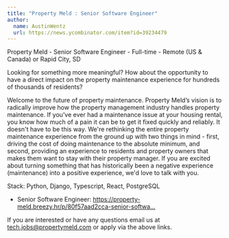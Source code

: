 ```yaml
---
title: "Property Meld : Senior Software Engineer"
author:
  name: AustinWentz
  url: https://news.ycombinator.com/item?id=39234479
---
```

Property Meld - Senior Software Engineer - Full-time - Remote (US &amp; Canada) or Rapid City, SD

Looking for something more meaningful? How about the opportunity to have a direct impact on the property maintenance experience for hundreds of thousands of residents?

Welcome to the future of property maintenance. Property Meld’s vision is to radically improve how the property management industry handles property maintenance. If you’ve ever had a maintenance issue at your housing rental, you know how much of a pain it can be to get it fixed quickly and reliably. It doesn&#x27;t have to be this way. We&#x27;re rethinking the entire property maintenance experience from the ground up with two things in mind - first, driving the cost of doing maintenance to the absolute minimum, and second, providing an experience to residents and property owners that makes them want to stay with their property manager. If you are excited about turning something that has historically been a negative experience (maintenance) into a positive experience, we&#x27;d love to talk with you.

Stack: Python, Django, Typescript, React, PostgreSQL

- Senior Software Engineer: <a href="https:&#x2F;&#x2F;property-meld.breezy.hr&#x2F;p&#x2F;80f57aad2cca-senior-software-engineer" rel="nofollow">https:&#x2F;&#x2F;property-meld.breezy.hr&#x2F;p&#x2F;80f57aad2cca-senior-softwa...</a>

If you are interested or have any questions email us at tech.jobs@propertymeld.com or apply via the above links.
